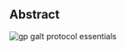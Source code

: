 ## Abstract

![gp galt protocol essentials](https://user-images.githubusercontent.com/29427584/48577611-34459200-e920-11e8-8126-4e9931ec9e89.png)
